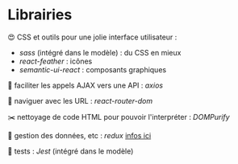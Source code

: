 # Librairies

:heart_eyes: CSS et outils pour une jolie interface utilisateur :

- _sass_ (intégré dans le modèle) : du CSS en mieux
- _react-feather_ : icônes
- _semantic-ui-react_ : composants graphiques

:electric_plug: faciliter les appels AJAX vers une API : _axios_

:link: naviguer avec les URL : _react-router-dom_

:scissors: nettoyage de code HTML pour pouvoir l'interpréter : _DOMPurify_

:bookmark_tabs: gestion des données, etc : _redux_ [infos ici](./redux_howto.md)

:eyes: tests : _Jest_ (intégré dans le modèle)
